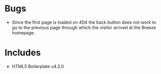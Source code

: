 # Bugs

- Since the first page is loaded on 404 the back button does not work to go to the previous page through which the visitor arrived at the Breeze homepage.


# Includes

- HTML5 Boilerplate v4.3.0